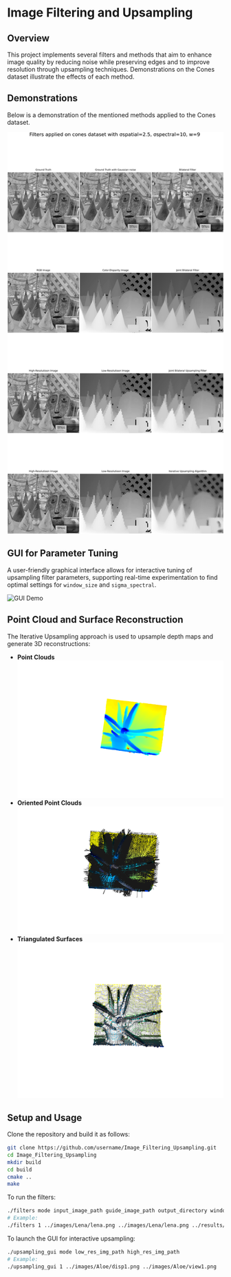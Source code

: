 # Image Filtering and Upsampling

## Overview
This project implements several filters and methods that aim to enhance image quality by reducing noise while preserving edges and to improve resolution through upsampling techniques. Demonstrations on the Cones dataset illustrate the effects of each method.

## Demonstrations
Below is a demonstration of the mentioned methods applied to the Cones dataset.

![Filters Applied on Cones Dataset](results/cones/cones.png)


## GUI for Parameter Tuning
A user-friendly graphical interface allows for interactive tuning of upsampling filter parameters, supporting real-time experimentation to find optimal settings for `window_size` and `sigma_spectral`.

![GUI Demo](results/gui_ws.gif)


## Point Cloud and Surface Reconstruction
The Iterative Upsampling approach is used to upsample depth maps and generate 3D reconstructions:

- **Point Clouds** ![Point Clouds](results/pc/pc.png)
- **Oriented Point Clouds** ![Oriented Point Clouds](results/pc/oriented_pc.png)
- **Triangulated Surfaces** ![Triangulated Surfaces](results/pc/triangulated.png)

## Setup and Usage
Clone the repository and build it as follows:

```bash
git clone https://github.com/username/Image_Filtering_Upsampling.git
cd Image_Filtering_Upsampling
mkdir build
cd build
cmake ..
make
```
To run the filters:
```bash
./filters mode input_image_path guide_image_path output_directory window_size sigma_range
# Example:
./filters 1 ../images/Lena/lena.png ../images/Lena/lena.png ../results/Lena/JBF/ 5 51.8

```
To launch the GUI for interactive upsampling:
```bash
./upsampling_gui mode low_res_img_path high_res_img_path
# Example:
./upsampling_gui 1 ../images/Aloe/disp1.png ../images/Aloe/view1.png
```



